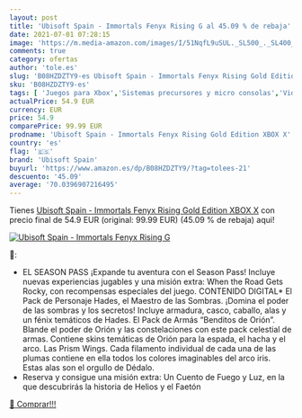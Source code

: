 ```yaml
---
layout: post
title: 'Ubisoft Spain - Immortals Fenyx Rising G al 45.09 % de rebaja'
date: 2021-07-01 07:28:15
image: 'https://m.media-amazon.com/images/I/51NqfL9uSUL._SL500_._SL400_.jpg'
comments: true
category: ofertas
author: 'tole.es'
slug: 'B08HZDZTY9-es Ubisoft Spain - Immortals Fenyx Rising Gold Edition XBOX X'
sku: 'B08HZDZTY9-es'
tags: [ 'Juegos para Xbox','Sistemas precursores y micro consolas','Videojuegos','Xbox: Juegos, consolas y accesorios','ubisoft spain','xbox', ]
actualPrice: 54.9 EUR
currency: EUR
price: 54.9
comparePrice: 99.99 EUR
prodname: 'Ubisoft Spain - Immortals Fenyx Rising Gold Edition XBOX X'
country: 'es'
flag: '🇪🇸'
brand: 'Ubisoft Spain'
buyurl: 'https://www.amazon.es/dp/B08HZDZTY9/?tag=tolees-21'
descuento: '45.09'
average: '70.0396907216495'
---
```


Tienes [Ubisoft Spain - Immortals Fenyx Rising Gold Edition XBOX X](https://www.amazon.es/dp/B08HZDZTY9/?tag=tolees-21) con precio final de  54.9 EUR (original: 99.99 EUR) (45.09 %  de rebaja) aqui!

[![Ubisoft Spain - Immortals Fenyx Rising G](https://m.media-amazon.com/images/I/51NqfL9uSUL._SL500_._SL400_.jpg)](https://www.amazon.es/dp/B08HZDZTY9/?tag=tolees-21)

🔎:

- EL SEASON PASS ¡Expande tu aventura con el Season Pass! Incluye nuevas experiencias jugables y una misión extra: When the Road Gets Rocky, con recompensas especiales del juego. CONTENIDO DIGITAL* El Pack de Personaje Hades, el Maestro de las Sombras. ¡Domina el poder de las sombras y los secretos! Incluye armadura, casco, caballo, alas y un fénix temáticos de Hades. El Pack de Armás “Benditos de Orión”. Blande el poder de Orión y las constelaciones con este pack celestial de armas. Contiene skins temáticas de Orión para la espada, el hacha y el arco. Las Prism Wings. Cada filamento individual de cada una de las plumas contiene en ella todos los colores imaginables del arco iris. Estas alas son el orgullo de Dédalo.
- Reserva y consigue una misión extra: Un Cuento de Fuego y Luz, en la que descubrirás la historia de Helios y el Faetón

[🛒 Comprar!!!](https://www.amazon.es/dp/B08HZDZTY9/?tag=tolees-21)
